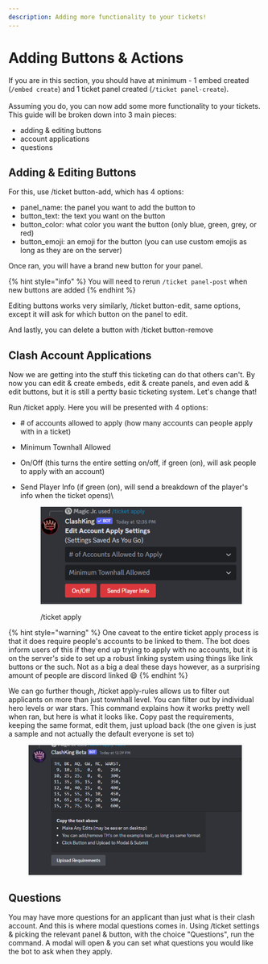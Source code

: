 ```yaml
---
description: Adding more functionality to your tickets!
---
```


# Adding Buttons & Actions

If you are in this section, you should have at minimum - 1 embed created (`/embed create`) and 1 ticket panel created (`/ticket panel-create`). \
\
Assuming you do, you can now add some more functionality to your tickets. This guide will be broken down into 3 main pieces:

* adding & editing buttons
* account applications
* questions

## Adding & Editing Buttons

For this, use /ticket button-add, which has 4 options:

* panel\_name: the panel you want to add the button to
* button\_text: the text you want on the button
* button\_color: what color you want the button (only blue, green, grey, or red)
* button\_emoji: an emoji for the button (you can use custom emojis as long as they are on the server)

Once ran, you will have a brand new button for your panel.&#x20;

{% hint style="info" %}
You will need to rerun `/ticket panel-post` when new buttons are added
{% endhint %}

Editing buttons works very similarly, /ticket button-edit, same options, except it will ask for which button on the panel to edit.

And lastly, you can delete a button with /ticket button-remove

## Clash Account Applications

Now we are getting into the stuff this ticketing can do that others can't. By now you can edit & create embeds, edit & create panels, and even add & edit buttons, but it is still a pertty basic ticketing system. Let's change that!

Run /ticket apply. Here you will be presented with 4 options:

* &#x20;\# of accounts allowed to apply (how many accounts can people apply with in a ticket)
* Minimum Townhall Allowed
* On/Off (this turns the entire setting on/off, if green (on), will ask people to apply with an account)
*   Send Player Info (if green (on), will send a breakdown of the player's info when the ticket opens)\


    <figure><img src="../.gitbook/assets/image (1).png" alt=""><figcaption><p>/ticket apply</p></figcaption></figure>

{% hint style="warning" %}
One caveat to the entire ticket apply process is that it does require people's accounts to be linked to them. The bot does inform users of this if they end up trying to apply with no accounts, but it is on the server's side to set up a robust linking system using things like link buttons or the such. Not as a big a deal these days however, as a surprising amount of people are discord linked :smile:&#x20;
{% endhint %}

We can go further though, /ticket apply-rules allows us to filter out applicants on more than just townhall level. You can filter out by individual hero levels or war stars. This command explains how it works pretty well when ran, but here is what it looks like. Copy past the requirements, keeping the same format, edit them, just upload back (the one given is just a sample and not actually the default everyone is set to)

<figure><img src="../.gitbook/assets/image (2).png" alt="" width="479"><figcaption></figcaption></figure>

## Questions

You may have more questions for an applicant than just what is their clash account. And this is where modal questions comes in. Using /ticket settings & picking the relevant panel & button, with the choice "Questions", run the command. A modal will open & you can set what questions you would like the bot to ask when they apply.&#x20;
